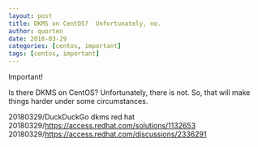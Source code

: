 ```yaml
---
layout: post
title: DKMS on CentOS?  Unfortunately, no.
author: quorten
date: 2018-03-29
categories: [centos, important]
tags: [centos, important]
---
```


Important!

Is there DKMS on CentOS?  Unfortunately, there is not.  So, that will
make things harder under some circumstances.

20180329/DuckDuckGo dkms red hat  
20180329/https://access.redhat.com/solutions/1132653  
20180329/https://access.redhat.com/discussions/2336291
